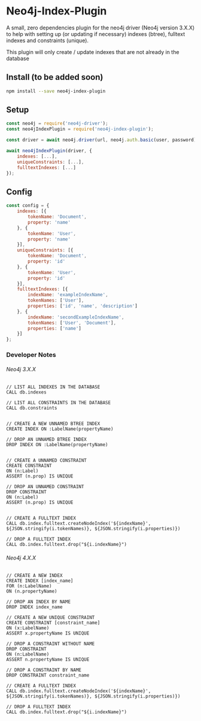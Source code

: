 # Neo4j-Index-Plugin

A small, zero dependencies plugin for the neo4j driver (Neo4j version 3.X.X) to help with setting up (or updating if necessary) indexes (btree), fulltext indexes and constraints (unique).

This plugin will only create / update indexes that are not already in the database

## Install (to be added soon)

```sh
npm install --save neo4j-index-plugin
```

## Setup
```js
const neo4j = require('neo4j-driver');
const neo4jIndexPlugin = require('neo4j-index-plugin');

const driver = await neo4j.driver(url, neo4j.auth.basic(user, password));

await neo4jIndexPlugin(driver, {
	indexes: [...],
	uniqueConstraints: [...],
	fulltextIndexes: [...]
});
```

## Config
```js
const config = {
	indexes: [{
		tokenName: 'Document',
		property: 'name'
	}, {
		tokenName: 'User',
		property: 'name'
	}],
	uniqueConstraints: [{
		tokenName: 'Document',
		property: 'id'
	}, {
		tokenName: 'User',
		property: 'id'
	}],
	fulltextIndexes: [{
		indexName: 'exampleIndexName',
		tokenNames: ['User'],
		properties: ['id', 'name', 'description']
	}, {
		indexName: 'secondExampleIndexName',
		tokenNames: ['User', 'Document'],
		properties: ['name']
	}]
};
```


### Developer Notes
###### Neo4j 3.X.X
```
// LIST ALL INDEXES IN THE DATABASE
CALL db.indexes

// LIST ALL CONSTRAINTS IN THE DATABASE
CALL db.constraints


// CREATE A NEW UNNAMED BTREE INDEX
CREATE INDEX ON :LabelName(propertyName)

// DROP AN UNNAMED BTREE INDEX
DROP INDEX ON :LabelName(propertyName)


// CREATE A UNNAMED CONSTRAINT
CREATE CONSTRAINT
ON (n:Label)
ASSERT (n.prop) IS UNIQUE

// DROP AN UNNAMED CONSTRAINT
DROP CONSTRAINT
ON (n:Label)
ASSERT (n.prop) IS UNIQUE


// CREATE A FULLTEXT INDEX
CALL db.index.fulltext.createNodeIndex('${indexName}', ${JSON.stringify(i.tokenNames)}, ${JSON.stringify(i.properties)})

// DROP A FULLTEXT INDEX
CALL db.index.fulltext.drop("${i.indexName}")
```

###### Neo4j 4.X.X
```
// CREATE A NEW INDEX
CREATE INDEX [index_name]
FOR (n:LabelName)
ON (n.propertyName)

// DROP AN INDEX BY NAME
DROP INDEX index_name

// CREATE A NEW UNIQUE CONSTRAINT
CREATE CONSTRAINT [constraint_name]
ON (x:LabelName)
ASSERT x.propertyName IS UNIQUE

// DROP A CONSTRAINT WITHOUT NAME
DROP CONSTRAINT
ON (n:LabelName)
ASSERT n.propertyName IS UNIQUE

// DROP A CONSTRAINT BY NAME
DROP CONSTRAINT constraint_name

// CREATE A FULLTEXT INDEX
CALL db.index.fulltext.createNodeIndex('${indexName}', ${JSON.stringify(i.tokenNames)}, ${JSON.stringify(i.properties)})

// DROP A FULLTEXT INDEX
CALL db.index.fulltext.drop("${i.indexName}")
```